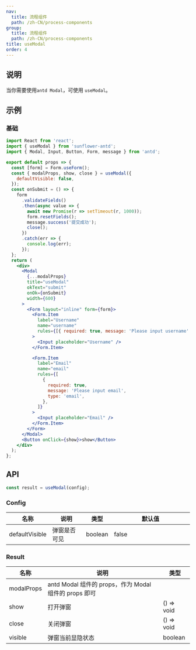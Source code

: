 ```yaml
---
nav:
  title: 流程组件
  path: /zh-CN/process-components
group:
  title: 流程组件
  path: /zh-CN/process-components
title: useModal
order: 4
---
```


## 说明

当你需要使用`antd Modal`，可使用 `useModal`。

## 示例

### 基础

```jsx
import React from 'react';
import { useModal } from 'sunflower-antd';
import { Modal, Input, Button, Form, message } from 'antd';

export default props => {
  const [form] = Form.useForm();
  const { modalProps, show, close } = useModal({
    defaultVisible: false,
  });
  const onSubmit = () => {
    form
      .validateFields()
      .then(async value => {
        await new Promise(r => setTimeout(r, 1000));
        form.resetFields();
        message.success('提交成功');
        close();
      })
      .catch(err => {
        console.log(err);
      });
  };
  return (
    <div>
      <Modal
        {...modalProps}
        title="useModal"
        okText="submit"
        onOk={onSubmit}
        width={600}
      >
        <Form layout="inline" form={form}>
          <Form.Item
            label="Username"
            name="username"
            rules={[{ required: true, message: 'Please input username' }]}
          >
            <Input placeholder="Username" />
          </Form.Item>

          <Form.Item
            label="Email"
            name="email"
            rules={[
              {
                required: true,
                message: 'Please input email',
                type: 'email',
              },
            ]}
          >
            <Input placeholder="Email" />
          </Form.Item>
        </Form>
      </Modal>
      <Button onClick={show}>show</Button>
    </div>
  );
};
```

## API

```js
const result = useModal(config);
```

### Config

<table>
  <thead>
    <tr>
      <th>名称</th>
      <th>说明</th>
      <th>类型</th>
      <th width="200px">默认值</th>
    </tr>
  </thead>
  <tbody>
    <tr>
      <td>defaultVisible</td>
      <td>弹窗是否可见</td>
      <td>boolean</td>
      <td>false</td>
    </tr>
  </tbody>
</table>

### Result

<table>
  <thead>
    <tr>
      <th>名称</th>
      <th>说明</th>
      <th>类型</th>
    </tr>
  </thead>
  <tbody>
    <tr>
      <td>modalProps</td>
      <td>antd Modal 组件的 props，作为 Modal 组件的 props 即可</td>
      <td></td>
    </tr>
    <tr>
      <td>show</td>
      <td>打开弹窗</td>
      <td>() => void</td>
    </tr>
    <tr>
      <td>close</td>
      <td>关闭弹窗</td>
      <td>() => void</td>
    </tr>
    <tr>
      <td>visible</td>
      <td>弹窗当前显隐状态</td>
      <td>boolean</td>
    </tr>
  </tbody>
</table>
